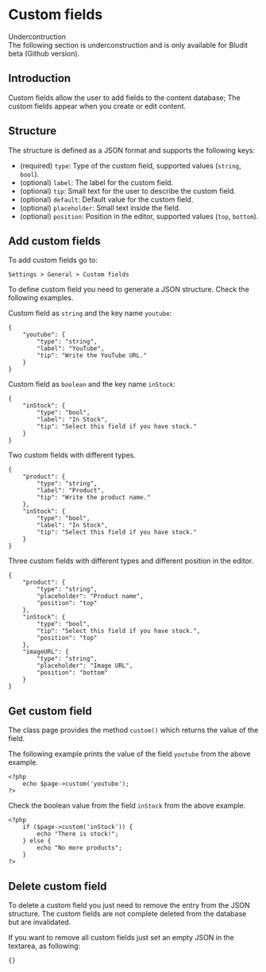 # Custom fields
<!-- position: 7 -->

<div class="note">
<div class="title">Undercontruction</div>
The following section is underconstruction and is only available for Bludit beta (Github version).
</div>

## Introduction
Custom fields allow the user to add fields to the content database; The custom fields appear when you create or edit content.

## Structure
The structure is defined as a JSON format and supports the following keys:
- (required) `type`: Type of the custom field, supported values (`string`, `bool`).
- (optional) `label`: The label for the custom field.
- (optional) `tip`: Small text for the user to describe the custom field.
- (optional) `default`: Default value for the custom field.
- (optional) `placeholder`: Small text inside the field.
- (optional) `position`: Position in the editor, supported values (`top`, `bottom`).

## Add custom fields
To add custom fields go to:
```
Settings > General > Custom fields
```

To define custom field you need to generate a JSON structure. Check the following examples.

Custom field as `string` and the key name `youtube`:
```
{
    "youtube": {
        "type": "string",
        "label": "YouTube",
        "tip": "Write the YouTube URL."
    }
}
```

Custom field as `boolean` and the key name `inStock`:
```
{
    "inStock": {
        "type": "bool",
        "label": "In Stock",
        "tip": "Select this field if you have stock."
    }
}
```

Two custom fields with different types.
```
{
    "product": {
        "type": "string",
        "label": "Product",
        "tip": "Write the product name."
    },
    "inStock": {
        "type": "bool",
        "label": "In Stock",
        "tip": "Select this field if you have stock."
    }
}
```

Three custom fields with different types and different position in the editor.
```
{
    "product": {
        "type": "string",
		"placeholder": "Product name",
		"position": "top"
    },
    "inStock": {
        "type": "bool",
        "tip": "Select this field if you have stock.",
		"position": "top"
    },
    "imageURL": {
        "type": "string",
		"placeholder": "Image URL",
		"position": "bottom"
    }
}
```

## Get custom field
The class page provides the method `custom()` which returns the value of the field.

The following example prints the value of the field `youtube` from the above example.
```
<?php
    echo $page->custom('youtube');
?>
```

Check the boolean value from the field `inStock` from the above example.
```
<?php
    if ($page->custom('inStock')) {
        echo "There is stock!";
    } else {
        echo "No more products";
    }
?>
```

## Delete custom field
To delete a custom field you just need to remove the entry from the JSON structure. The custom fields are not complete deleted from the database but are invalidated.

If you want to remove all custom fields just set an empty JSON in the textarea, as following:
```
{}
```
